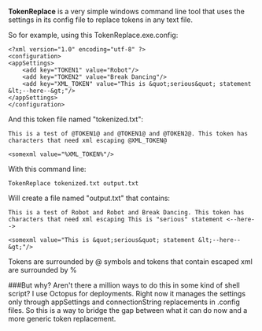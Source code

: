 <b>TokenReplace</b> is a very simple windows command line tool that uses the settings in its config file to replace tokens in any text file.

So for example, using this TokenReplace.exe.config:

    <?xml version="1.0" encoding="utf-8" ?>
    <configuration>
    <appSettings>
        <add key="TOKEN1" value="Robot"/>
        <add key="TOKEN2" value="Break Dancing"/>
        <add key="XML_TOKEN" value="This is &quot;serious&quot; statement &lt;--here--&gt;"/>
    </appSettings>
    </configuration>

And this token file named "tokenized.txt":

    This is a test of @TOKEN1@ and @TOKEN1@ and @TOKEN2@. This token has characters that need xml escaping @XML_TOKEN@
    
    <somexml value="%XML_TOKEN%"/>

With this command line:

    TokenReplace tokenized.txt output.txt

Will create a file named "output.txt" that contains:

    This is a test of Robot and Robot and Break Dancing. This token has characters that need xml escaping This is "serious" statement <--here-->
    
    <somexml value="This is &quot;serious&quot; statement &lt;--here--&gt;"/>

Tokens are surrounded by @ symbols and tokens that contain escaped xml are surrounded by %

###But why? Aren't there a million ways to do this in some kind of shell script?
I use Octopus for deployments. Right now it manages the settings only through appSettings and connectionString replacements in .config files. So this is a way to bridge the gap between what it can do now and a more generic token replacement.

